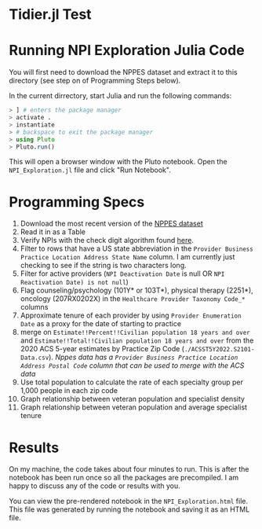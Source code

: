 # Tidier.jl Test

# Running NPI Exploration Julia Code
You will first need to download the NPPES dataset and extract it to this directory (see step on of Programming Steps below).

In the current dirrectory, start Julia and run the following commands:
```julia
> ] # enters the package manager
> activate .
> instantiate
> # backspace to exit the package manager
> using Pluto
> Pluto.run()
```
This will open a browser window with the Pluto notebook. Open the `NPI_Exploration.jl` file and click "Run Notebook".

# Programming Specs
1) Download the most recent version of the [NPPES dataset](https://download.cms.gov/nppes/NPPES_Data_Dissemination_March_2024.zip)
2) Read it in as a Table
3) Verify NPIs with the check digit algorithm found [here](https://www.cms.gov/Regulations-and-Guidance/Administrative-Simplification/NationalProvIdentStand/Downloads/NPIcheckdigit.pdf).
4) Filter to rows that have a US state abbreviation in the `Provider Business Practice Location Address State Name` column. I am currently just checking to see if the string is two characters long.
5) Filter for active providers (`NPI Deactivation Date` is null OR `NPI Reactivation Date) is not null`)
6) Flag counseling/psychology (101Y* or 103T*), physical therapy (2251*), oncology (207RX0202X) in the `Healthcare Provider Taxonomy Code_*` columns
7) Approximate tenure of each provider by using `Provider Enumeration Date` as a proxy for the date of starting to practice
7) merge on `Estimate!!Percent!!Civilian population 18 years and over` and `Estimate!!Total!!Civilian population 18 years and over` from the 2020 ACS 5-year estimates by Practice Zip Code (`./ACSST5Y2022.S2101-Data.csv`). *Nppes data has a `Provider Business Practice Location Address Postal Code` column that can be used to merge with the ACS data*
8) Use total population to calculate the rate of each specialty group per 1,000 people in each zip code
9) Graph relationship between veteran population and specialist density
10) Graph relationship between veteran population and average specialist tenure

# Results
On my machine, the code takes about four minutes to run. This is after the notebook has been run once so all the packages are precompiled. I am happy to discuss any of the code or results with you.

You can view the pre-rendered notebook in the `NPI_Exploration.html` file. This file was generated by running the notebook and saving it as an HTML file.
